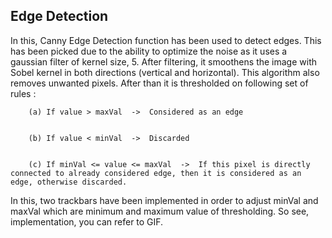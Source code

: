 ## Edge Detection

In this, Canny Edge Detection function has been used to detect edges. This has been picked due to the ability to optimize the noise as it uses a gaussian filter of kernel size, 5. After filtering, it smoothens the image with Sobel kernel in both directions (vertical and horizontal). This algorithm also removes unwanted pixels. After than it is thresholded on following set of rules : 


        (a) If value > maxVal  ->  Considered as an edge
        
        
        (b) If value < minVal  ->  Discarded
        
        
        (c) If minVal <= value <= maxVal  ->  If this pixel is directly connected to already considered edge, then it is considered as an                                                 edge, otherwise discarded.
        
        
In this, two trackbars have been implemented in order to adjust minVal and maxVal which are minimum and maximum value of thresholding. So see, implementation, you can refer to GIF.
